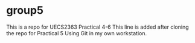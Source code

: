 # group5
This is a repo for UECS2363 Practical 4-6
This line is added after cloning the repo for Practical 5
Using Git in my own workstation.
